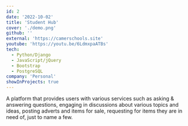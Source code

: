 ```yaml
---
id: 2
date: '2022-10-02'
title: 'Student Hub'
cover: './demo.png'
github: ''
external: 'https://camerschools.site'
youtube: 'https://youtu.be/6LdmxpaATBs'
tech:
  - Python/Django
  - JavaScript/jQuery
  - Bootstrap
  - PostgreSQL
company: 'Personal'
showInProjects: true
---
```


A platform that provides users with various services such as asking & answering questions, engaging in discussions about various topics and ideas, posting adverts and items for sale, requesting for items they are in need of, just to name a few.
